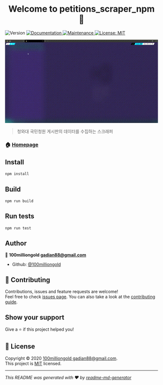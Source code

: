 <h1 align="center">Welcome to petitions_scraper_npm 👋</h1>
<p>
  <img alt="Version" src="https://img.shields.io/badge/version-1.0.0-blue.svg?cacheSeconds=2592000" />
  <a href="https://github.com/100milliongold/petitions_scraper_npm#readme" target="_blank">
    <img alt="Documentation" src="https://img.shields.io/badge/documentation-yes-brightgreen.svg" />
  </a>
  <a href="https://github.com/100milliongold/petitions_scraper_npm/graphs/commit-activity" target="_blank">
    <img alt="Maintenance" src="https://img.shields.io/badge/Maintained%3F-yes-green.svg" />
  </a>
  <a href="https://github.com/100milliongold/petitions_scraper_npm/blob/master/LICENSE" target="_blank">
    <img alt="License: MIT" src="https://img.shields.io/github/license/100milliongold/petitions_scraper_npm" />
  </a>
</p>

![result](./docs/result.gif)

> 청와대 국민청원 게시판의 데이터를 수집하는 스크래퍼

### 🏠 [Homepage](https://github.com/100milliongold/petitions_scraper_npm#readme)

## Install

```sh
npm install
```

## Build

```sh
npm run build
```

## Run tests

```sh
npm run test
```

## Author

👤 **100milliongold <gadian88@gmail.com>**

- Github: [@100milliongold](https://github.com/100milliongold)

## 🤝 Contributing

Contributions, issues and feature requests are welcome!<br />Feel free to check [issues page](https://github.com/100milliongold/petitions_scraper_npm/issues). You can also take a look at the [contributing guide](https://github.com/100milliongold/petitions_scraper_npm/blob/master/CONTRIBUTING.md).

## Show your support

Give a ⭐️ if this project helped you!

## 📝 License

Copyright © 2020 [100milliongold <gadian88@gmail.com>](https://github.com/100milliongold).<br />
This project is [MIT](https://github.com/100milliongold/petitions_scraper_npm/blob/master/LICENSE) licensed.

---

_This README was generated with ❤️ by [readme-md-generator](https://github.com/kefranabg/readme-md-generator)_
